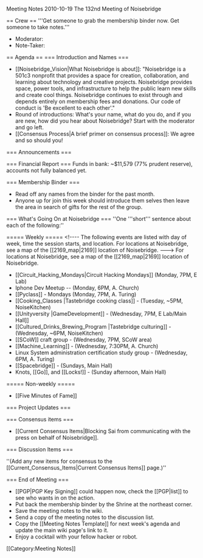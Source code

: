 Meeting Notes 2010-10-19 
 The 132nd Meeting of Noisebridge

== Crew ==
'''Get someone to grab the membership binder now. Get someone to take notes.'''

* Moderator: 
* Note-Taker: 

== Agenda ==
=== Introduction and Names ===
* [[Noisebridge_Vision|What Noisebridge is about]]: "Noisebridge is a 501c3 nonprofit that provides a space for creation, collaboration, and learning about technology and creative projects. Noisebridge provides space, power tools, and infrastructure to help the public learn new skills and create cool things. Noisebridge continues to exist through and depends entirely on membership fees and donations. Our code of conduct is 'Be excellent to each other'."
* Round of introductions: What's your name, what do you do, and if you are new, how did you hear about Noisebridge? Start with the moderator and go left.
* [[Consensus Process|A brief primer on consensus process]]: We agree and so should you!

=== Announcements ===

=== Financial Report ===
Funds in bank: ~$11,579 (77% prudent reserve), accounts not fully balanced yet.

=== Membership Binder ===
* Read off any names from the binder for the past month.
* Anyone up for join this week should introduce them selves then leave the area in search of gifts for the rest of the group.

=== What's Going On at Noisebridge ===
''One '''short''' sentence about each of the following:''

===== Weekly =====
&lt;!----
The following events are listed with day of week, time the session starts, and location.
For locations at Noisebridge, see a map of the [[2169_map|2169]] location of Noisebridge.
--->
For locations at Noisebridge, see a map of the [[2169_map|2169]] location of Noisebridge.

* [[Circuit_Hacking_Mondays|Circuit Hacking Mondays]] (Monday, 7PM,  E Lab)
* Iphone Dev Meetup  -- (Monday, 6PM, A. Church)
* [[Pyclass]] - Mondays (Monday, 7PM, A. Turing)
* [[Cooking_Classes |Tastebridge cooking class]] - (Tuesday, ~5PM, NoiseKitchen)
* [[Unityversity |GameDevelopment]] - (Wednesday, 7PM, E Lab/Main Hall]]
* [[Cultured_Drinks_Brewing_Program |Tastebridge culturing]] - (Wednesday, ~6PM, NoiseKitchen)
* [[SCoW]] craft group - (Wednesday, 7PM, SCoW area)
* [[Machine_Learning]] - (Wednesday, 7:30PM, A. Church)
* Linux System administration certification study group - (Wednesday, 6PM, A. Turing)
* [[Spacebridge]] - (Sundays, Main Hall)
* Knots, [[Go]], and [[Locks!]] - (Sunday afternoon, Main Hall)

===== Non-weekly =====
* [[Five Minutes of Fame]]

=== Project Updates ===

=== Consensus items ===

* [[Current Consensus Items|Blocking Sai from communicating with the press on behalf of Noisebridge]].

=== Discussion Items ===

''(Add any new items for consensus to the [[Current_Consensus_Items|Current Consensus Items]] page.)''

=== End of Meeting ===
* [[PGP|PGP Key Signing]] could happen now, check the [[PGP|list]] to see who wants in on the action.
* Put back the membership binder by the Shrine at the northeast corner.
* Save the meeting notes to the wiki.
* Send a copy of the meeting notes to the discussion list.
* Copy the [[Meeting Notes Template]] for next week's agenda and update the main wiki page's link to it.
* Enjoy a cocktail with your fellow hacker or robot.

[[Category:Meeting Notes]]